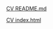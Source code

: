 [CV README.md](https://dimaos32.github.io/rsschool-cv/cv)

[CV index.html](https://dimaos32.github.io/rsschool-cv)
